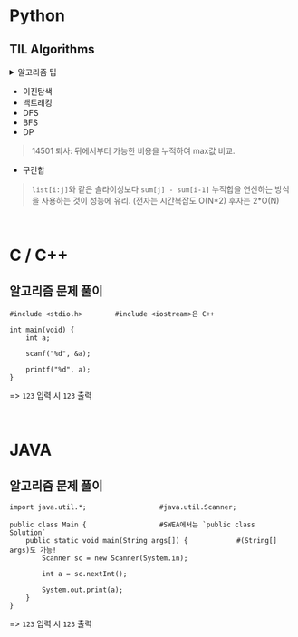 # Python

## TIL Algorithms

</details>
<details><summary>알고리즘 팁</summary>

#### input과 sys.stdin.readline의 차이점

=> `input()` 내장 함수는 prompt message를 출력하고 개행 문자를 삭제한 값을 리턴.

=> `sys.stdin.readline()` sys 함수는 prompt message를 출력하지 않고 개행 문자를 그대로 리턴. 

=> 개행 문자 리턴으로 인해 백준 문제풀이에서 종종 실패하는 경우가 있기 때문에 `.strip()` 붙여주기 
 

#### Prompt Message란?

>  *Prompt*는 컴퓨터가 입력을 기다리고 있음을 가리키기 위해 화면에 나타나는 표시이다. 예를 들어 "직원 이름을 입력하시오"와 같은 메시지도 프롬프트가 될수 있으며, 명령어 중심의 시스템에서는 명령어를 받아들이기 위한 준비가 되었을 때, 미리 정해진 부호를 나타낸다.
>
>  이를테면, dBASE 에서는 점(.)을, [유닉스](http://www.terms.co.kr/UNIX.htm)에서는 $ 또는 %를, [DOS](http://www.terms.co.kr/DOS.htm)에서는 C:\> 등을 표시하는데, 이는 각 시스템별로 특색 있는 프롬프트의 예이다.

```
>>> number = input("숫자를 입력하세요: ")  #input 안의 변수가 prompt message
숫자를 입력하세요: 7
>>> print(number)
7
```

</details>

* 이진탐색
* 백트래킹
* DFS
* BFS
* DP
> 14501 퇴사: 뒤에서부터 가능한 비용을 누적하여 max값 비교.

* 구간합
>  `list[i:j]`와 같은 슬라이싱보다 `sum[j] - sum[i-1]` 누적합을 연산하는 방식을 사용하는 것이 성능에 유리. (전자는 시간복잡도 O(N\*2) 후자는 2\*O(N)

<br>

# C / C++

## 알고리즘 문제 풀이

```
#include <stdio.h>        #include <iostream>은 C++

int main(void) {
    int a;
    
    scanf("%d", &a);
    
    printf("%d", a);
}
```

=> `123` 입력 시 `123` 출력

<br>

# JAVA

## 알고리즘 문제 풀이

```
import java.util.*;                  #java.util.Scanner;

public class Main {                  #SWEA에서는 `public class Solution`
    public static void main(String args[]) {            #(String[] args)도 가능!
        Scanner sc = new Scanner(System.in);
        
        int a = sc.nextInt();
        
        System.out.print(a);
    }
}
```

=> `123` 입력 시 `123` 출력
<br>

